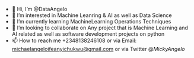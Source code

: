 - 👋 Hi, I’m @DataAngelo
- 👀 I’m interested in Machine Leanring & AI as well as Data Science
- 🌱 I’m currently learning MachineLearning Operations Techniques
- 💞️ I’m looking to collaborate on Any project that is Machine Learning and AI related as well as software development projects on python
- 📫 How to reach me +2348138246108 or via Email: michaelangeloifeanyichukwu@gmail.com or via Twitter @_MickyAngelo_

<!---
IfyAngelo/IfyAngelo is a ✨ special ✨ repository because its `README.md` (this file) appears on your GitHub profile.
You can click the Preview link to take a look at your changes.
--->
